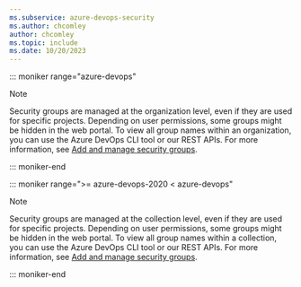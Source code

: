 ```yaml
---
ms.subservice: azure-devops-security
ms.author: chcomley
author: chcomley
ms.topic: include
ms.date: 10/20/2023
---
```


::: moniker range="azure-devops"

> [!NOTE]  
> Security groups are managed at the organization level, even if they are used for specific projects. Depending on user permissions, some groups might be hidden in the web portal. To view all group names within an organization, you can use the Azure DevOps CLI tool or our REST APIs.  For more information, see [Add and manage security groups](../add-manage-security-groups.md).

::: moniker-end

::: moniker range=">= azure-devops-2020 < azure-devops"

> [!NOTE]  
> Security groups are managed at the collection level, even if they are used for specific projects. Depending on user permissions, some groups might be hidden in the web portal. To view all group names within a collection, you can use the Azure DevOps CLI tool or our REST APIs.  For more information, see [Add and manage security groups](../add-manage-security-groups.md).

::: moniker-end

